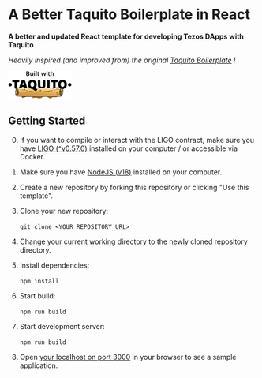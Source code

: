 # A Better Taquito Boilerplate in React

**A better and updated React template for developing Tezos DApps with Taquito**

*Heavily inspired (*and improved from*) the original [Taquito Boilerplate](https://github.com/ecadlabs/taquito-react-template) !*

![Built with Taquito][logo]

## Getting Started

0. If you want to compile or interact with the LIGO contract, make sure you have [LIGO (^v0.57.0)](https://ligolang.org/) installed on your computer / or accessible via Docker.
1. Make sure you have [NodeJS (v18)](https://nodejs.org/) installed on your computer.
2. Create a new repository by forking this repository or clicking "Use this template".
3. Clone your new repository:

   `git clone <YOUR_REPOSITORY_URL>`

3. Change your current working directory to the newly cloned repository directory.
4. Install dependencies:

   `npm install`

5. Start build:

   `npm run build`

6. Start development server:

   `npm run build`

7. Open [your localhost on port 3000](https://localhost:3000) in your browser to see a sample application.

[logo]: https://github.com/charafzellou-sc/better-taquito-react-boilerplate/blob/main/public/built-with-taquito.png?raw=true "Built with Taquito"
